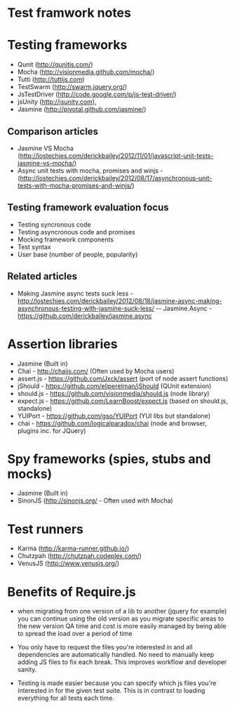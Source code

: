 # Test framwork notes

# Testing frameworks
- Qunit (http://qunitjs.com/)
- Mocha (http://visionmedia.github.com/mocha/)
- Tutti (http://tuttijs.com)
- TestSwarm (http://swarm.jquery.org/)
- JsTestDriver (http://code.google.com/p/js-test-driver/)
- jsUnity (http://jsunity.com), 
- Jasmine (http://pivotal.github.com/jasmine/)

## Comparison articles
- Jasmine VS Mocha (http://lostechies.com/derickbailey/2012/11/01/javascript-unit-tests-jasmine-vs-mocha/)
- Async unit tests with mocha, promises and winjs - (http://lostechies.com/derickbailey/2012/08/17/asynchronous-unit-tests-with-mocha-promises-and-winjs/)

## Testing framework evaluation focus
- Testing syncronous code
- Testing asyncronous code and promises
- Mocking framework components
- Test syntax
- User base (number of people, popularity)

## Related articles
- Making Jasmine async tests suck less - http://lostechies.com/derickbailey/2012/08/18/jasmine-async-making-asynchronous-testing-with-jasmine-suck-less/
-- Jasmine.Async - https://github.com/derickbailey/jasmine.async

# Assertion libraries
- Jasmine (Built in)
- Chai - http://chaijs.com/ (Often used by Mocha users)
- assert.js - https://github.com/Jxck/assert (port of node assert functions)
- jShould - https://github.com/eliperelman/jShould (QUnit extension)
- should.js - https://github.com/visionmedia/should.js (node library)
- expect.js - https://github.com/LearnBoost/expect.js (based on should.js, standalone)
- YUIPort - https://github.com/gso/YUIPort (YUI libs but standalone)
- chai - https://github.com/logicalparadox/chai (node and browser, plugins inc. for JQuery)

# Spy frameworks (spies, stubs and mocks)
- Jasmine (Built in)
- SinonJS (http://sinonjs.org/ - Often used with Mocha)

# Test runners
- Karma (http://karma-runner.github.io/)
- Chutzpah (http://chutzpah.codeplex.com/)
- VenusJS (http://www.venusjs.org/)

# Benefits of Require.js

- when migrating from one version of a lib to another (jquery for example) you can continue using the old version as you migrate specific areas to the new version
QA time and cost is more easily managed by being able to spread the load over a period of time

- You only have to request the files you're interested in and all dependencies are automatically handled. No need to manually keep adding JS files to fix each break.
This improves workflow and developer sanity.

- Testing is made easier because you can specify which js files you're interested in for the given test suite. This is in contrast to loading everything for all tests each time.